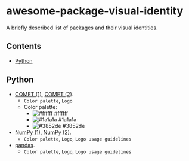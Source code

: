 # awesome-package-visual-identity

A briefly described list of packages and their visual identities.

## Contents

- [Python](#python)

## Python

- [COMET (1)](https://github.com/Unbabel/COMET/blob/master/README.md), [COMET (2)](https://github.com/Unbabel/COMET/blob/master/docs/source/_static/css/comet.css).
  - `Color palette`, `Logo`
  - Color palette:
    - ![#ffffff](https://via.placeholder.com/15/ffffff/000000?text=+) #ffffff
    - ![#1a1a1a](https://via.placeholder.com/15/1a1a1a/000000?text=+) #1a1a1a
    - ![#3852de](https://via.placeholder.com/15/3852de/000000?text=+) #3852de
- [NumPy (1)](https://github.com/numpy/numpy/tree/master/branding/logo), [NumPy (2)](https://github.com/numpy/numpy.org/blob/master/README.md).
  - `Color palette`, `Logo`, `Logo usage guidelines`
- [pandas](https://pandas.pydata.org/about/citing.html).
  - `Color palette`, `Logo`, `Logo usage guidelines`
